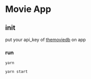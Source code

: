 # Movie App
## init
put your api_key of [themoviedb](https://www.themoviedb.org/) on app

### run

`yarn`

`yarn start`

